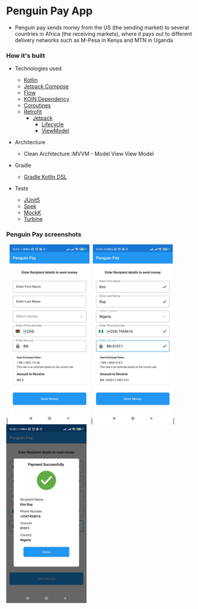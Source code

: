 # Penguin Pay App

- Penguin pay sends money from the US (the sending market) to several countries in Africa (the
  receiving markets), where it pays out to different delivery networks such as M-Pesa in Kenya and
  MTN in Uganda

### How it's built

* Technologies used
    * [Kotlin](https://kotlinlang.org/)
    * [Jetpack Compose](https://developer.android.com/jetpack/compose)
    * [Flow](https://kotlinlang.org/docs/reference/coroutines/flow.html)
    * [KOIN Dependency](https://insert-koin.io/)
    * [Coroutines](https://kotlinlang.org/docs/reference/coroutines-overview.html)
    * [Retrofit](https://square.github.io/retrofit/)
        * [Jetpack](https://developer.android.com/jetpack)
            * [Lifecycle](https://developer.android.com/topic/libraries/architecture/lifecycle)
            * [ViewModel](https://developer.android.com/topic/libraries/architecture/viewmodel)
  
* Architecture
    * Clean Architecture :MVVM - Model View View Model

* Gradle
    * [Gradle Kotlin DSL](https://docs.gradle.org/current/userguide/kotlin_dsl.html)

* Tests
    * [JUnit5](https://junit.org/junit5/)
    * [Spek](https://www.spekframework.org/)
    * [MockK](https://github.com/mockk/mockk)
    * [Turbine](https://github.com/cashapp/turbine)


### Penguin Pay screenshots

| <img src="main.jpg" height="480">
|<img src="send.jpg" height="480">|  <img src="success.jpg" height="480">


